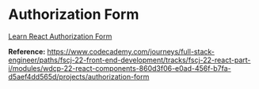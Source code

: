 # Authorization Form

[Learn React Authorization Form](https://www.youtube.com/watch?v=bPe2EFW5QHQ)

**Reference:** https://www.codecademy.com/journeys/full-stack-engineer/paths/fscj-22-front-end-development/tracks/fscj-22-react-part-i/modules/wdcp-22-react-components-860d3f06-e0ad-456f-b7fa-d5aef4dd565d/projects/authorization-form
